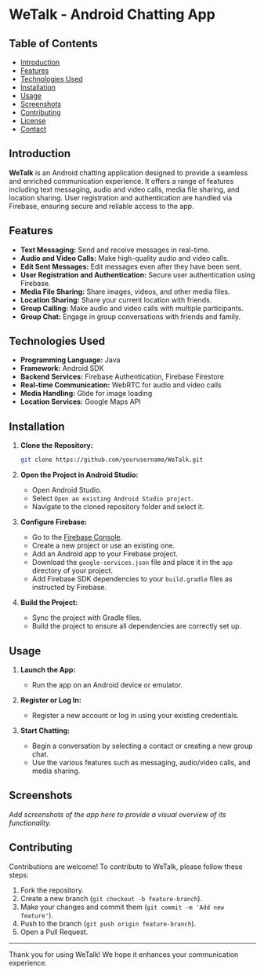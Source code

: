 # WeTalk - Android Chatting App

## Table of Contents

- [Introduction](#introduction)
- [Features](#features)
- [Technologies Used](#technologies-used)
- [Installation](#installation)
- [Usage](#usage)
- [Screenshots](#screenshots)
- [Contributing](#contributing)
- [License](#license)
- [Contact](#contact)

## Introduction

**WeTalk** is an Android chatting application designed to provide a seamless and enriched communication experience. It offers a range of features including text messaging, audio and video calls, media file sharing, and location sharing. User registration and authentication are handled via Firebase, ensuring secure and reliable access to the app.

## Features

- **Text Messaging:** Send and receive messages in real-time.
- **Audio and Video Calls:** Make high-quality audio and video calls.
- **Edit Sent Messages:** Edit messages even after they have been sent.
- **User Registration and Authentication:** Secure user authentication using Firebase.
- **Media File Sharing:** Share images, videos, and other media files.
- **Location Sharing:** Share your current location with friends.
- **Group Calling:** Make audio and video calls with multiple participants.
- **Group Chat:** Engage in group conversations with friends and family.

## Technologies Used

- **Programming Language:** Java
- **Framework:** Android SDK
- **Backend Services:** Firebase Authentication, Firebase Firestore
- **Real-time Communication:** WebRTC for audio and video calls
- **Media Handling:** Glide for image loading
- **Location Services:** Google Maps API

## Installation

1. **Clone the Repository:**
   ```bash
   git clone https://github.com/yourusername/WeTalk.git
   
   ```

2. **Open the Project in Android Studio:**
   - Open Android Studio.
   - Select `Open an existing Android Studio project`.
   - Navigate to the cloned repository folder and select it.

3. **Configure Firebase:**
   - Go to the [Firebase Console](https://console.firebase.google.com/).
   - Create a new project or use an existing one.
   - Add an Android app to your Firebase project.
   - Download the `google-services.json` file and place it in the `app` directory of your project.
   - Add Firebase SDK dependencies to your `build.gradle` files as instructed by Firebase.

4. **Build the Project:**
   - Sync the project with Gradle files.
   - Build the project to ensure all dependencies are correctly set up.

## Usage

1. **Launch the App:**
   - Run the app on an Android device or emulator.

2. **Register or Log In:**
   - Register a new account or log in using your existing credentials.

3. **Start Chatting:**
   - Begin a conversation by selecting a contact or creating a new group chat.
   - Use the various features such as messaging, audio/video calls, and media sharing.

## Screenshots

_Add screenshots of the app here to provide a visual overview of its functionality._

## Contributing

Contributions are welcome! To contribute to WeTalk, please follow these steps:

1. Fork the repository.
2. Create a new branch (`git checkout -b feature-branch`).
3. Make your changes and commit them (`git commit -m 'Add new feature'`).
4. Push to the branch (`git push origin feature-branch`).
5. Open a Pull Request.

---

Thank you for using WeTalk! We hope it enhances your communication experience.
